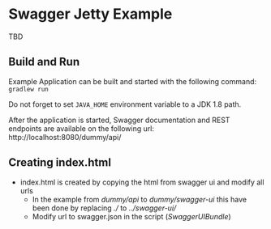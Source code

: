 # Swagger Jetty Example

TBD

## Build and Run
Example Application can be built and started with the following command: `gradlew run`

Do not forget to set `JAVA_HOME` environment variable to a JDK 1.8 path.

After the application is started, Swagger documentation and REST endpoints are available on the following url: http://localhost:8080/dummy/api/

## Creating index.html
* index.html is created by copying the html from swagger ui and modify all urls
    * In the example from _dummy/api_ to _dummy/swagger-ui_ this have been done by replacing _./_ to _../swagger-ui/_
    * Modify url to swagger.json in the script (_SwaggerUIBundle_) 
